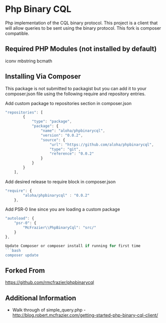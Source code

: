 Php Binary CQL
============

Php implementation of the CQL binary protocol.  This project is a client that will allow queries to be sent using the binary protocol.  This fork is composer compatible.

Required PHP Modules (not installed by default)
--------------------
iconv
mbstring
bcmath

Installing Via Composer
--------------------------------------
This package is not submitted to packagist but you can add it to your composer.json file using the following require and repository entries.

Add custom package to repositories section in composer.json
```javascript
"repositories": [
        {
            "type": "package",
            "package": {
                "name": "aloha/phpbinarycql",
                "version": "0.0.2",
                "source": {
                    "url": "https://github.com/aloha/phpbinarycql",
                    "type": "git",
                    "reference": "0.0.2"
                }
            }
        }
    ],
```
Add desired release to require block in composer.json
```javascript
"require": {
        "aloha/phpbinarycql" : "0.0.2"
	},
```

Add PSR-0 line since you are loading a custom package
```javascript
"autoload": {
	"psr-0": {
	    "McFrazier\\PhpBinaryCql": "src/"
	}
},

Update Composer or composer install if running for first time
```bash
composer update
```


Forked From
--------------------------------------
https://github.com/rmcfrazier/phpbinarycql


Additional Information
----------------------
- Walk through of simple_query.php - http://blog.robert.mcfrazier.com/getting-started-php-binary-cql-client/
